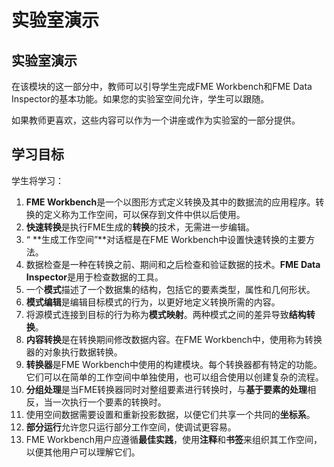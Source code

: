 # 实验室演示

## 实验室演示

在该模块的这一部分中，教师可以引导学生完成FME Workbench和FME Data Inspector的基本功能。如果您的实验室空间允许，学生可以跟随。

如果教师更喜欢，这些内容可以作为一个讲座或作为实验室的一部分提供。

## 学习目标

学生将学习：

1. **FME Workbench**是一个以图形方式定义转换及其中的数据流的应用程序。转换的定义称为工作空间，可以保存到文件中供以后使用。
2. **快速转换**是执行FME生成的**转换**的技术，无需进一步编辑。
3. “ **生成工作空间”**对话框是在FME Workbench中设置快速转换的主要方法。
4. 数据检查是一种在转换之前、期间和之后检查和验证数据的技术。**FME Data Inspector**是用于检查数据的工具。
5. 一个**模式**描述了一个数据集的结构，包括它的要素类型，属性和几何形状。
6. **模式编辑**是编辑目标模式的行为，以更好地定义转换所需的内容。
7. 将源模式连接到目标的行为称为**模式映射**。两种模式之间的差异导致**结构转换**。
8. **内容转换**是在转换期间修改数据内容。在FME Workbench中，使用称为转换器的对象执行数据转换。
9. **转换器**是FME Workbench中使用的构建模块。每个转换器都有特定的功能。它们可以在简单的工作空间中单独使用，也可以组合使用以创建复杂的流程。
10. **分组处理**是当FME转换器同时对整组要素进行转换时，与**基于要素的处理**相反，当一次执行一个要素的转换时。
11. 使用空间数据需要设置和重新投影数据，以便它们共享一个共同的**坐标系**。
12. **部分运行**允许您只运行部分工作空间，使调试更容易。
13. FME Workbench用户应遵循**最佳实践**，使用**注释**和**书签**来组织其工作空间，以便其他用户可以理解它们。

